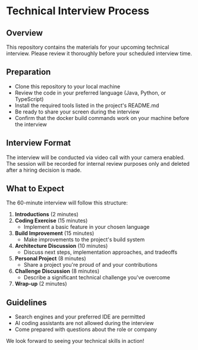 # Technical Interview Process

## Overview
This repository contains the materials for your upcoming technical interview. Please review it thoroughly before your scheduled interview time.

## Preparation
- Clone this repository to your local machine
- Review the code in your preferred language (Java, Python, or TypeScript)
- Install the required tools listed in the project's README.md
- Be ready to share your screen during the interview
- Confirm that the docker build commands work on your machine before the interview

## Interview Format
The interview will be conducted via video call with your camera enabled. The session will be recorded for internal review purposes only and deleted after a hiring decision is made.

## What to Expect
The 60-minute interview will follow this structure:
1. **Introductions** (2 minutes)
2. **Coding Exercise** (15 minutes)
   - Implement a basic feature in your chosen language
3. **Build Improvement** (15 minutes)
   - Make improvements to the project's build system
4. **Architecture Discussion** (10 minutes)
   - Discuss next steps, implementation approaches, and tradeoffs
5. **Personal Project** (8 minutes)
   - Share a project you're proud of and your contributions
6. **Challenge Discussion** (8 minutes)
   - Describe a significant technical challenge you've overcome
7. **Wrap-up** (2 minutes)

## Guidelines
- Search engines and your preferred IDE are permitted
- AI coding assistants are not allowed during the interview
- Come prepared with questions about the role or company

We look forward to seeing your technical skills in action!
